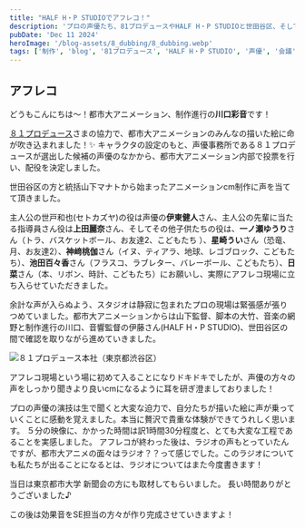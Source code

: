 ```yaml
---
title: "HALF H・P STUDIOでアフレコ！"
description: 'プロの声優たち、81プロデュースやHALF H・P STUDIOと世田谷区、そして私たち都市大のメンバーでスタジオでアフレコを行いました！'
pubDate: 'Dec 11 2024'
heroImage: '/blog-assets/8_dubbing/8_dubbing.webp'
tags: ['制作', 'blog', '81プロデュース', 'HALF H・P STUDIO', '声優', '会議', '渋谷区', 'アフレコ', '伊東健人', '上田麗奈']
---
```


## アフレコ

どうもこんにちは〜！都市大アニメーション、制作進行の**川口彩音**です！

[８１プロデュース](https://www.81produce.co.jp)さまの協力で、都市大アニメーションのみんなの描いた絵に命が吹き込まれました！✨
キャラクタの設定のもと、声優事務所である８１プロデュースが選出した候補の声優のなかから、都市大アニメーション内部で投票を行い、配役を決定しました。

世田谷区の方と統括山下マナトから始まったアニメーションcm制作に声を当てて頂きました。

主人公の世戸和也(セトカズヤ)の役は声優の**伊東健人**さん、主人公の先輩に当たる指導員さん役は**上田麗奈**さん、そしてその他子供たちの役は、**一ノ瀬ゆうり**さん（トラ、バスケットボール、お友達2、こどもたち ）、**星崎うい**さん（恐竜、月、お友達2）、**神﨑桃伽**さん（イヌ、ティアラ、地球、レゴブロック、こどもたち）、**池田百々香**さん（フラスコ、ラブレター、バレーボール、こどもたち）、**日菜**さん（本、リボン、時計、こどもたち）にお願いし、実際にアフレコ現場に立ち入らせていただきました。

余計な声が入らぬよう、スタジオは静寂に包まれたプロの現場は緊張感が張りつめていました。都市大アニメーションからは山下監督、脚本の大竹、音楽の網野と制作進行の川口、音響監督の伊藤さん(HALF H・P STUDIO)、世田谷区の間で確認を取りながら進めていきました。

![８１プロデュース本社（東京都渋谷区）](/blog-assets/8_dubbing/81pro.webp)

アフレコ現場という場に初めて入ることになりドキドキでしたが、声優の方々の声をしっかり聞きより良いcmになるように耳を研ぎ澄ましておりました！

プロの声優の演技は生で聞くと大変な迫力で、自分たちが描いた絵に声が乗っていくことに感動を覚えました。本当に贅沢で貴重な体験ができてうれしく思います。
５分の映像に、かかった時間は訳1時間30分程度と、とても大変な工程であることを実感しました。
アフレコが終わった後は、ラジオの声もとっていたんですが、都市大アニメの面々はラジオ？？って感じでした。このラジオについても私たちが出ることになるとは、ラジオについてはまた今度書きます！

当日は東京都市大学 新聞会の方にも取材してもらいました。
長い時間ありがとうございました♪

この後は効果音をSE担当の方々が作り完成させていきますよ！

